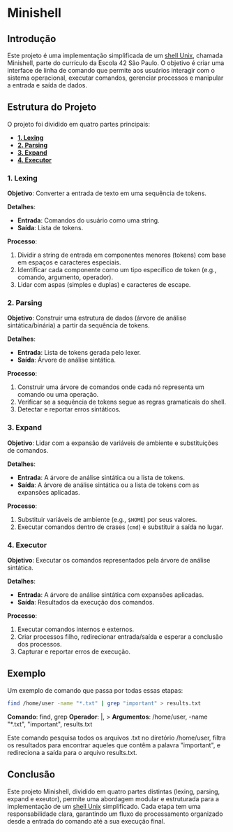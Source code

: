 # Minishell

## Introdução
Este projeto é uma implementação simplificada de um [shell Unix](https://pt.wikipedia.org/wiki/Shell_do_Unix), chamada Minishell, parte do currículo da Escola 42 São Paulo. O objetivo é criar uma interface de linha de comando que permite aos usuários interagir com o sistema operacional, executar comandos, gerenciar processos e manipular a entrada e saída de dados.

## Estrutura do Projeto

O projeto foi dividido em quatro partes principais:
- [**1. Lexing**](#1-lexing)
- [**2. Parsing**](#2-parsing)
- [**3. Expand**](#3-expand)
- [**4. Executor**](#4-executor)

### 1. Lexing
**Objetivo**: Converter a entrada de texto em uma sequência de tokens.

**Detalhes**:
- **Entrada**: Comandos do usuário como uma string.
- **Saída**: Lista de tokens.

**Processo**:
1. Dividir a string de entrada em componentes menores (tokens) com base em espaços e caracteres especiais.
2. Identificar cada componente como um tipo específico de token (e.g., comando, argumento, operador).
3. Lidar com aspas (simples e duplas) e caracteres de escape.

### 2. Parsing
**Objetivo**: Construir uma estrutura de dados (árvore de análise sintática/binária) a partir da sequência de tokens.

**Detalhes**:
- **Entrada**: Lista de tokens gerada pelo lexer.
- **Saída**: Árvore de análise sintática.

**Processo**:
1. Construir uma árvore de comandos onde cada nó representa um comando ou uma operação.
2. Verificar se a sequência de tokens segue as regras gramaticais do shell.
3. Detectar e reportar erros sintáticos.

### 3. Expand
**Objetivo**: Lidar com a expansão de variáveis de ambiente e substituições de comandos.

**Detalhes**:
- **Entrada**: A árvore de análise sintática ou a lista de tokens.
- **Saída**: A árvore de análise sintática ou a lista de tokens com as expansões aplicadas.

**Processo**:
1. Substituir variáveis de ambiente (e.g., `$HOME`) por seus valores.
2. Executar comandos dentro de crases (`cmd`) e substituir a saída no lugar.

### 4. Executor
**Objetivo**: Executar os comandos representados pela árvore de análise sintática.

**Detalhes**:
- **Entrada**: A árvore de análise sintática com expansões aplicadas.
- **Saída**: Resultados da execução dos comandos.

**Processo**:
1. Executar comandos internos e externos.
2. Criar processos filho, redirecionar entrada/saída e esperar a conclusão dos processos.
3. Capturar e reportar erros de execução.

## Exemplo 
Um exemplo de comando que passa por todas essas etapas:

```sh
find /home/user -name "*.txt" | grep "important" > results.txt
```

**Comando**: find, grep
**Operador**: |, >
**Argumentos**: /home/user, -name "*.txt", "important", results.txt

Este comando pesquisa todos os arquivos .txt no diretório /home/user, filtra os resultados para encontrar aqueles que contêm a palavra "important", e redireciona a saída para o arquivo results.txt.

## Conclusão
Este projeto Minishell, dividido em quatro partes distintas (lexing, parsing, expand e exeutor), permite uma abordagem modular e estruturada para a implementação de um [shell Unix](https://pt.wikipedia.org/wiki/Shell_do_Unix) simplificado. Cada etapa tem uma responsabilidade clara, garantindo um fluxo de processamento organizado desde a entrada do comando até a sua execução final.
